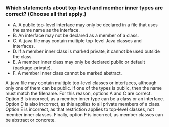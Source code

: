 ### Which statements about top-level and member inner types are correct? (Choose all that apply.)
* A. A public top-level interface may only be declared in a file that uses the same name as the interface.
* B. An interface may not be declared as a member of a class.
* C. A .java file may contain multiple top-level Java classes and interfaces.
* D. If a member inner class is marked private, it cannot be used outside the class.
* E. A member inner class may only be declared public or default (package-private).
* F. A member inner class cannot be marked abstract.

A .java file may contain multiple top-level classes or interfaces, although only one of them can be public.
If one of the types is public, then the name must match the filename.
For this reason, options A and C are correct.
Option B is incorrect, as a member inner type can be a class or an interface.
Option D is also incorrect, as this applies to all private members of a class.
Option E is incorrect, as that restriction applies to top-level classes, not member inner classes.
Finally, option F is incorrect, as member classes can be abstract or concrete.